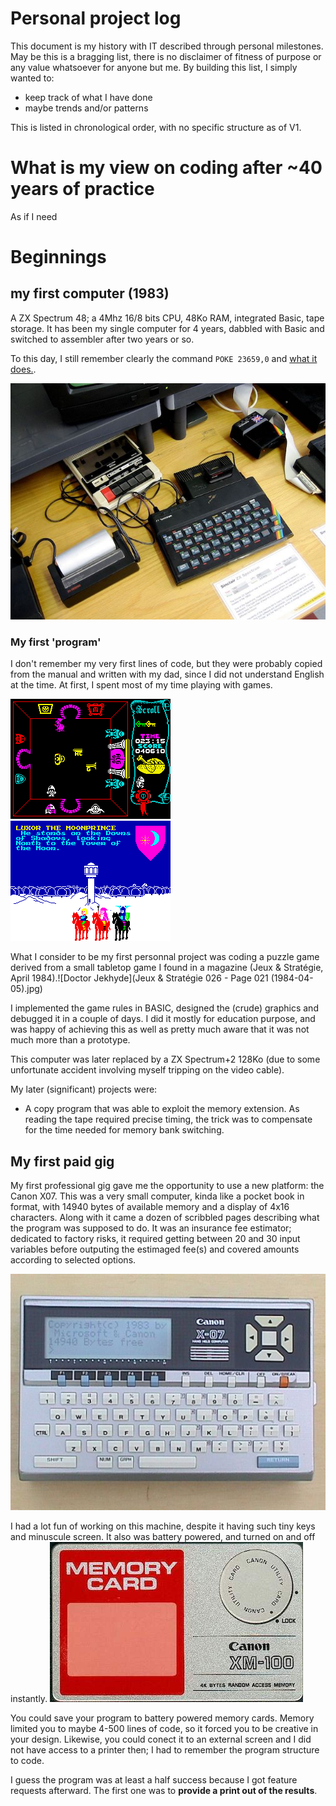 # Personal project log
This document is my history with IT described through personal milestones. May be this is a bragging list, there is no disclaimer of fitness of purpose or any value whatsoever for anyone but me.
By building this list, I simply wanted to:

- keep track of what I have done
- maybe trends and/or patterns

This is listed in chronological order, with no specific structure as of V1.

# What is my view on coding after ~40 years of practice
As if I need


# Beginnings
## my first computer (1983)
A ZX Spectrum 48; a 4Mhz 16/8 bits CPU, 48Ko RAM, integrated Basic, tape storage. It has been my single computer for 4 years, dabbled with Basic and switched to assembler after two years or so.

To this day, I still remember clearly the command `POKE 23659,0` and [what it does.](http://www.users.globalnet.co.uk/~jg27paw4/yr02/yr02_27.htm).

![ZX Spectrum and peripherals](ZX_Spectrum_and_peripherals.jpg)
### My first 'program' 
I don't remember my very first lines of code, but they were probably copied from the manual and written with my dad, since I did not understand English at the time.
At first, I spent most of my time playing with games.

![Atic-Atac](atic-atac.png) ![Lords Of Midnight](lordsofmidnight.gif)

What I consider to be my first personnal project was coding a puzzle game derived from a small tabletop game I found in a magazine (Jeux & Stratégie, April 1984).![Doctor Jekhyde](Jeux & Stratégie 026 - Page 021 (1984-04-05).jpg)

I implemented the game rules in BASIC, designed the (crude) graphics and debugged it in a couple of days. I did it mostly for education purpose, and was happy of achieving this as well as pretty much aware that it was not much more than a prototype.

This computer was later replaced by a ZX Spectrum+2 128Ko (due to some unfortunate accident involving myself tripping on the video cable).

My later (significant) projects were: 

- A copy program that was able to exploit the memory extension. As reading the tape required precise timing, the trick was to compensate for the time needed for memory bank switching.

## My first paid gig
My first professional gig gave me the opportunity to use a new platform: the Canon X07. This was a very small computer, kinda  like a pocket book in format, with 14940 bytes of available memory and a display of 4x16 characters. Along with it came a dozen of scribbled pages describing what the program was supposed to do.
It was an insurance fee estimator; dedicated to factory risks, it required getting between 20 and 30 input variables before outputing the estimaged fee(s) and covered amounts according to selected options.

![Canon X07](canonX07.jpeg)

I had a lot fun of working on this machine, despite it having such tiny keys and minuscule screen. It also was battery powered, and turned on and off instantly. ![Canon X07 Memory card](x07card.jpg)

You could save your program to battery powered memory cards. Memory limited you to maybe 4-500 lines of code, so it forced you to be creative in your design. Likewise, you could conect it to an external screen and I did not have access to a printer then; I had to remember the program structure to code.

I guess the program was at least a half success because I got feature requests afterward. The first one was to **provide a print out of the results**.